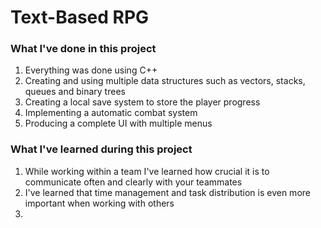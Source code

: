 # Text-Based RPG 


<h3>What I've done in this project</h3>
<ol>
  <li>Everything was done using C++</li>
  <li>Creating and using multiple data structures such as vectors, stacks, queues and binary trees</li>
  <li>Creating a local save system to store the player progress</li>
  <li>Implementing a automatic combat system</li>
  <li>Producing a complete UI with multiple menus</li>

</ol>

<h3>What I've learned during this project</h3>
<ol>
  <li>While working within a team I've learned how crucial it is to communicate often and clearly with your teammates</li>
  <li>I've learned that time management and task distribution is even more important when working with others</li>
  <li></li>
 
</ol>
